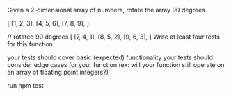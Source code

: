 Given a 2-dimensional array of numbers, rotate the array 90 degrees.

[
  [1, 2, 3],
  [4, 5, 6],
  [7, 8, 9],
]

// rotated 90 degrees
[
  [7, 4, 1],
  [8, 5, 2],
  [9, 6, 3],
]
Write at least four tests for this function

your tests should cover basic (expected) functionality
your tests should consider edge cases for your function (ex: will your function still operate on an array of floating point integers?)

run npm test
